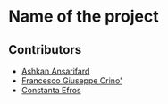 # Name of the project

## Contributors

- [Ashkan Ansarifard](https://www.linkedin.com/in/ashkan-ansarifard-6a6326144)
- [Francesco Giuseppe Crino']()
- [Constanta Efros]()

